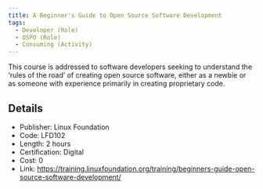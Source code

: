 ```yaml
---
title: A Beginner's Guide to Open Source Software Development
tags: 
  - Developer (Role)
  - OSPO (Role)
  - Consuming (Activity)
---
```


This course is addressed to software developers seeking to understand the ‘rules of the road’ of creating open source software, either as a newbie or as someone with experience primarily in creating proprietary code.

## Details

- Publisher: Linux Foundation
- Code: LFD102
- Length: 2 hours
- Certification: Digital
- Cost: 0
- Link: https://training.linuxfoundation.org/training/beginners-guide-open-source-software-development/
